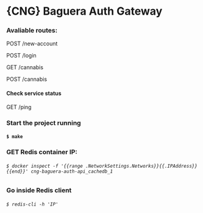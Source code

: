 # {CNG} Baguera Auth Gateway

### Avaliable routes:
POST /new-account

POST /login

GET /cannabis

POST /cannabis

#### Check service status

GET /ping

### Start the project running
#### `$ make`

### GET Redis container IP:
###### `$ docker inspect -f '{{range .NetworkSettings.Networks}}{{.IPAddress}}{{end}}' cng-baguera-auth-api_cachedb_1`

### Go inside Redis client
###### `$ redis-cli -h 'IP'`

